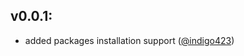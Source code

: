 ## v0.0.1:

* added packages installation support ([@indigo423][])

[@indigo423]: https://github.com/indigo423/vagrant-ddserver

